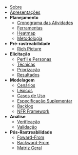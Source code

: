 - [Sobre](/README)
- [Apresentações](apresentacoes.md)
- **Planejamento**
  - [Cronograma das Atividades](planejamento/cronograma.md)
  - [Ferramentas](planejamento/ferramentas.md)
  - [Heatmap](planejamento/heatmap.md)
  - [Metodologia](planejamento/metodologia.md)
- **Pré-rastreabilidade**
  - [Rich Picture](pre-rastreabilidade/rich_picture.md)
- **Elicitação**
  - [Perfil e Personas](elicitacao/personas.md)
  - [Técnicas](elicitacao/tecnicas.md)
  - [Priorização](elicitacao/priorizacao.md)
  - [Resultados](elicitacao/resultado.md)
- **Modelagem**
  - [Cenários](modelagem/cenarios.md)
  - [Léxicos](modelagem/lexicos.md)
  - [Casos de Uso](modelagem/casos_de_uso.md)
  - [Especificação Suplementar](modelagem/especificacao_suplementar.md)
  - [Backlog](modelagem/backlog.md)
  - [NFR Framework](modelagem/nfr_framework.md)
- **Análise**
  - [Verificação](analise/verif_principal.md)
  - [Validação](analise/valid_principal.md)
- **Pós-Rastreabilidade**
  - [Foward-From](pos-rastreabilidade/foward_from.md)
  - [Backward-From](pos-rastreabilidade/backward_from.md)
  - [Matriz Geral](pos-rastreabilidade/matriz_geral.md)
